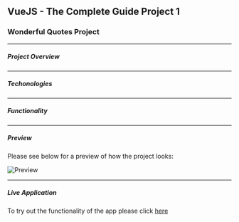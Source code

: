 ## VueJS - The Complete Guide Project 1

### Wonderful Quotes Project

---

##### Project Overview


---

##### Techonologies

---

##### Functionality

---

##### Preview

Please see below for a preview of how the project looks:

![Preview](https://www.dropbox.com/s/rszil1hje9st5iz/Vue-Quotes_Project.png?dl=0)

---

##### Live Application

To try out the functionality of the app please click [here](https://im5xo.csb.app/)